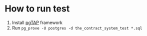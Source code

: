 # How to run test
1. Install [pgTAP](https://pgtap.org/) framework
2. Run `pg_prove -U postgres -d the_contract_system_test *.sql`